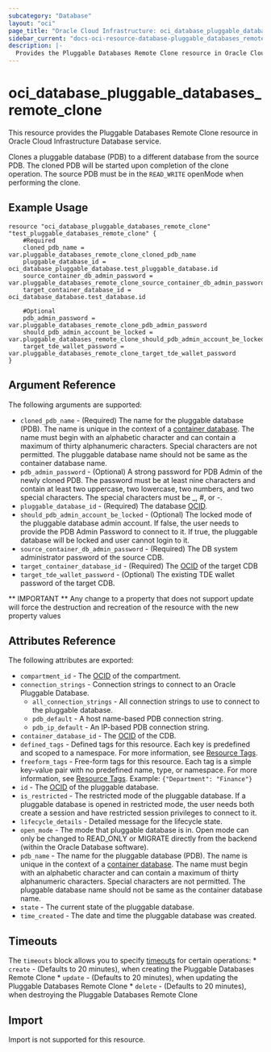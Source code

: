 ```yaml
---
subcategory: "Database"
layout: "oci"
page_title: "Oracle Cloud Infrastructure: oci_database_pluggable_databases_remote_clone"
sidebar_current: "docs-oci-resource-database-pluggable_databases_remote_clone"
description: |-
  Provides the Pluggable Databases Remote Clone resource in Oracle Cloud Infrastructure Database service
---
```


# oci_database_pluggable_databases_remote_clone
This resource provides the Pluggable Databases Remote Clone resource in Oracle Cloud Infrastructure Database service.

Clones a pluggable database (PDB) to a different database from the source PDB. The cloned PDB will be started upon completion of the clone operation. The source PDB must be in the `READ_WRITE` openMode when performing the clone.

## Example Usage

```hcl
resource "oci_database_pluggable_databases_remote_clone" "test_pluggable_databases_remote_clone" {
	#Required
	cloned_pdb_name = var.pluggable_databases_remote_clone_cloned_pdb_name
	pluggable_database_id = oci_database_pluggable_database.test_pluggable_database.id
	source_container_db_admin_password = var.pluggable_databases_remote_clone_source_container_db_admin_password
	target_container_database_id = oci_database_database.test_database.id

	#Optional
	pdb_admin_password = var.pluggable_databases_remote_clone_pdb_admin_password
	should_pdb_admin_account_be_locked = var.pluggable_databases_remote_clone_should_pdb_admin_account_be_locked
	target_tde_wallet_password = var.pluggable_databases_remote_clone_target_tde_wallet_password
}
```

## Argument Reference

The following arguments are supported:

* `cloned_pdb_name` - (Required) The name for the pluggable database (PDB). The name is unique in the context of a [container database](https://docs.cloud.oracle.com/iaas/api/#/en/database/latest/Database/). The name must begin with an alphabetic character and can contain a maximum of thirty alphanumeric characters. Special characters are not permitted. The pluggable database name should not be same as the container database name.
* `pdb_admin_password` - (Optional) A strong password for PDB Admin of the newly cloned PDB. The password must be at least nine characters and contain at least two uppercase, two lowercase, two numbers, and two special characters. The special characters must be _, \#, or -.
* `pluggable_database_id` - (Required) The database [OCID](https://docs.cloud.oracle.com/iaas/Content/General/Concepts/identifiers.htm).
* `should_pdb_admin_account_be_locked` - (Optional) The locked mode of the pluggable database admin account. If false, the user needs to provide the PDB Admin Password to connect to it. If true, the pluggable database will be locked and user cannot login to it. 
* `source_container_db_admin_password` - (Required) The DB system administrator password of the source CDB.
* `target_container_database_id` - (Required) The [OCID](https://docs.cloud.oracle.com/iaas/Content/General/Concepts/identifiers.htm) of the target CDB
* `target_tde_wallet_password` - (Optional) The existing TDE wallet password of the target CDB.


** IMPORTANT **
Any change to a property that does not support update will force the destruction and recreation of the resource with the new property values

## Attributes Reference

The following attributes are exported:

* `compartment_id` - The [OCID](https://docs.cloud.oracle.com/iaas/Content/General/Concepts/identifiers.htm) of the compartment.
* `connection_strings` - Connection strings to connect to an Oracle Pluggable Database. 
	* `all_connection_strings` - All connection strings to use to connect to the pluggable database.
	* `pdb_default` - A host name-based PDB connection string.
	* `pdb_ip_default` - An IP-based PDB connection string.
* `container_database_id` - The [OCID](https://docs.cloud.oracle.com/iaas/Content/General/Concepts/identifiers.htm) of the CDB.
* `defined_tags` - Defined tags for this resource. Each key is predefined and scoped to a namespace. For more information, see [Resource Tags](https://docs.cloud.oracle.com/iaas/Content/General/Concepts/resourcetags.htm). 
* `freeform_tags` - Free-form tags for this resource. Each tag is a simple key-value pair with no predefined name, type, or namespace. For more information, see [Resource Tags](https://docs.cloud.oracle.com/iaas/Content/General/Concepts/resourcetags.htm).  Example: `{"Department": "Finance"}` 
* `id` - The [OCID](https://docs.cloud.oracle.com/iaas/Content/General/Concepts/identifiers.htm) of the pluggable database.
* `is_restricted` - The restricted mode of the pluggable database. If a pluggable database is opened in restricted mode, the user needs both create a session and have restricted session privileges to connect to it. 
* `lifecycle_details` - Detailed message for the lifecycle state.
* `open_mode` - The mode that pluggable database is in. Open mode can only be changed to READ_ONLY or MIGRATE directly from the backend (within the Oracle Database software). 
* `pdb_name` - The name for the pluggable database (PDB). The name is unique in the context of a [container database](https://docs.cloud.oracle.com/iaas/api/#/en/database/latest/Database/). The name must begin with an alphabetic character and can contain a maximum of thirty alphanumeric characters. Special characters are not permitted. The pluggable database name should not be same as the container database name.
* `state` - The current state of the pluggable database.
* `time_created` - The date and time the pluggable database was created.

## Timeouts

The `timeouts` block allows you to specify [timeouts](https://registry.terraform.io/providers/hashicorp/oci/latest/docs/guides/changing_timeouts) for certain operations:
	* `create` - (Defaults to 20 minutes), when creating the Pluggable Databases Remote Clone
	* `update` - (Defaults to 20 minutes), when updating the Pluggable Databases Remote Clone
	* `delete` - (Defaults to 20 minutes), when destroying the Pluggable Databases Remote Clone


## Import

Import is not supported for this resource.

